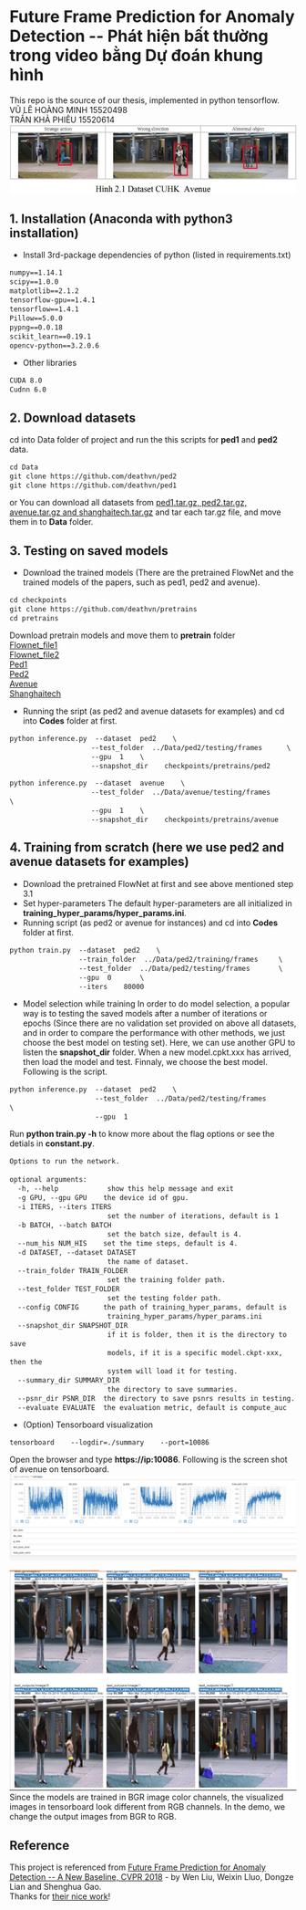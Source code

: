 # Future Frame Prediction for Anomaly Detection -- Phát hiện bất thường trong video bằng Dự đoán khung hình
This repo is the source of our thesis, implemented in python tensorflow.  
VŨ LÊ HOÀNG MINH 15520498  
TRẦN KHẢ PHIÊU 15520614  
![abnormal detection](assets/cover.JPG)

## 1. Installation (Anaconda with python3 installation)
* Install 3rd-package dependencies of python (listed in requirements.txt)
```
numpy==1.14.1
scipy==1.0.0
matplotlib==2.1.2
tensorflow-gpu==1.4.1
tensorflow==1.4.1
Pillow==5.0.0
pypng==0.0.18
scikit_learn==0.19.1
opencv-python==3.2.0.6
```
* Other libraries
```code
CUDA 8.0
Cudnn 6.0
```
## 2. Download datasets
cd into Data folder of project and run the this scripts for **ped1** and **ped2** data.
```shell
cd Data
git clone https://github.com/deathvn/ped2
git clone https://github.com/deathvn/ped1
```
or You can download all datasets from [ped1.tar.gz, ped2.tar.gz, avenue.tar.gz and shanghaitech.tar.gz](https://onedrive.live.com/?authkey=%21AMqh2fTSemfrokE&id=3705E349C336415F%215109&cid=3705E349C336415F)
and tar each tar.gz file, and move them in to **Data** folder.

## 3. Testing on saved models
* Download the trained models (There are the pretrained FlowNet and the trained models of the papers, such as ped1, ped2 and avenue).
```shell
cd checkpoints
git clone https://github.com/deathvn/pretrains
cd pretrains
```
Download pretrain models and move them to **pretrain** folder  
[Flownet_file1](http://download943.mediafire.com/hynmczvscd4g/gfpe28rfs4tptm1/flownet-SD.ckpt-0.data-00000-of-00001)  
[Flownet_file2](http://download1525.mediafire.com/1l504kua1zqg/feur15guonc09ul/flownet-SD.ckpt-0.meta)  
[Ped1](http://download843.mediafire.com/4r7jgo7jaebg/vj1nsd622vju6qx/ped1.data-00000-of-00001)  
[Ped2](http://download855.mediafire.com/4s8db04z901g/l241oo8msf1lg6o/ped2.data-00000-of-00001)  
[Avenue](http://download937.mediafire.com/xf5vl5dav6ag/mi9d2annamyh4bz/avenue.data-00000-of-00001)  
[Shanghaitech](http://download1649.mediafire.com/s0qjqln1qfqg/60za9d7exgv90ld/shanghaitech.data-00000-of-00001)  

* Running the sript (as ped2 and avenue datasets for examples) and cd into **Codes** folder at first.
```shell
python inference.py  --dataset  ped2    \
                    --test_folder  ../Data/ped2/testing/frames      \
                    --gpu  1    \
                    --snapshot_dir    checkpoints/pretrains/ped2
```

```shell
python inference.py  --dataset  avenue    \
                    --test_folder  ../Data/avenue/testing/frames      \
                    --gpu  1    \
                    --snapshot_dir    checkpoints/pretrains/avenue
```


## 4. Training from scratch (here we use ped2 and avenue datasets for examples)
* Download the pretrained FlowNet at first and see above mentioned step 3.1 
* Set hyper-parameters
The default hyper-parameters are all initialized in **training_hyper_params/hyper_params.ini**. 
* Running script (as ped2 or avenue for instances) and cd into **Codes** folder at first.
```shell
python train.py  --dataset  ped2    \
                 --train_folder  ../Data/ped2/training/frames     \
                 --test_folder  ../Data/ped2/testing/frames       \
                 --gpu  0       \
                 --iters    80000
```
* Model selection while training
In order to do model selection, a popular way is to testing the saved models after a number of iterations or epochs (Since there are no validation set provided on above all datasets, and in order to compare the performance with other methods, we just choose the best model on testing set). Here, we can use another GPU to listen the **snapshot_dir** folder. When a new model.cpkt.xxx has arrived, then load the model and test. Finnaly, we choose the best model. Following is the script.
```shell
python inference.py  --dataset  ped2    \
                     --test_folder  ../Data/ped2/testing/frames       \
                     --gpu  1
```
Run **python train.py -h** to know more about the flag options or see the detials in **constant.py**.
```shell
Options to run the network.

optional arguments:
  -h, --help            show this help message and exit
  -g GPU, --gpu GPU    the device id of gpu.
  -i ITERS, --iters ITERS
                        set the number of iterations, default is 1
  -b BATCH, --batch BATCH
                        set the batch size, default is 4.
  --num_his NUM_HIS    set the time steps, default is 4.
  -d DATASET, --dataset DATASET
                        the name of dataset.
  --train_folder TRAIN_FOLDER
                        set the training folder path.
  --test_folder TEST_FOLDER
                        set the testing folder path.
  --config CONFIG      the path of training_hyper_params, default is
                        training_hyper_params/hyper_params.ini
  --snapshot_dir SNAPSHOT_DIR
                        if it is folder, then it is the directory to save
                        models, if it is a specific model.ckpt-xxx, then the
                        system will load it for testing.
  --summary_dir SUMMARY_DIR
                        the directory to save summaries.
  --psnr_dir PSNR_DIR  the directory to save psnrs results in testing.
  --evaluate EVALUATE  the evaluation metric, default is compute_auc
```
* (Option) Tensorboard visualization
```shell
tensorboard    --logdir=./summary    --port=10086
```
Open the browser and type **https://ip:10086**. Following is the screen shot of avenue on tensorboard.
![scalars_tensorboard](assets/scalars.JPG)

![images_tensorboard](assets/images.JPG)
Since the models are trained in BGR image color channels, the visualized images in tensorboard look different from RGB channels.
In the demo, we change the output images from BGR to RGB.

## Reference
This project is referenced from [Future Frame Prediction for Anomaly Detection -- A New Baseline, CVPR 2018](https://arxiv.org/pdf/1712.09867.pdf) - by Wen Liu, Weixin Lluo, Dongze Lian and Shenghua Gao.  
Thanks for [their nice work](https://github.com/StevenLiuWen/ano_pred_cvpr2018.git)!

